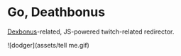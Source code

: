 # Go, Deathbonus

[Dexbonus][dexbonus]-related, JS-powered twitch-related redirector.

![dodger](assets/tell me.gif)

[dexbonus]: https://twitter.com/dexbonus
